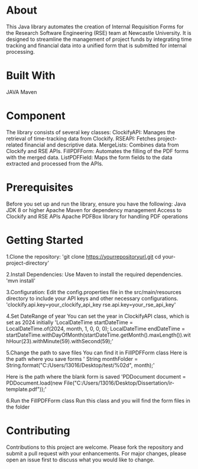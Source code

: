 # About
This Java library automates the creation of Internal Requisition Forms for the Research Software Engineering (RSE) team at Newcastle University. It is designed to streamline the management of project funds by integrating time tracking and financial data into a unified form that is submitted for internal processing.

# Built With
JAVA
Maven

# Component
The library consists of several key classes:
ClockifyAPI: Manages the retrieval of time-tracking data from Clockify.
RSEAPI: Fetches project-related financial and descriptive data.
MergeLists: Combines data from Clockify and RSE APIs.
FillPDFForm: Automates the filling of the PDF forms with the merged data.
ListPDFField: Maps the form fields to the data extracted and processed from the APIs.

# Prerequisites
Before you set up and run the library, ensure you have the following:
Java JDK 8 or higher
Apache Maven for dependency management
Access to Clockify and RSE APIs
Apache PDFBox library for handling PDF operations

# Getting Started
1.Clone the repository:
'git clone https://yourrepositoryurl.git
cd your-project-directory'

2.Install Dependencies:
Use Maven to install the required dependencies.
'mvn install'

3.Configuration:
Edit the config.properties file in the src/main/resources directory to include your API keys and other necessary configurations.
'clockify.api.key=your_clockify_api_key
rse.api.key=your_rse_api_key'

4.Set DateRange of year
You can set the year in ClockifyAPI class, which is set as 2024 initially
'LocalDateTime startDateTime = LocalDateTime.of(2024, month, 1, 0, 0, 0);
LocalDateTime endDateTime = startDateTime.withDayOfMonth(startDateTime.getMonth().maxLength()).withHour(23).withMinute(59).withSecond(59);'

5.Change the path to save files
You can find it in FillPDFForm class
Here is the path where you save forms
' String monthFolder = String.format("C:/Users/13016/Desktop/test/%02d", month);'

Here is the path where the blank form is saved
'PDDocument document = PDDocument.load(new File("C:/Users/13016/Desktop/Dissertation/ir-template.pdf"));'

6.Run the FillPDFForm class 
Run this class and you will find the form files in the folder

# Contributing
Contributions to this project are welcome. Please fork the repository and submit a pull request with your enhancements. For major changes, please open an issue first to discuss what you would like to change.


